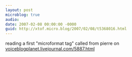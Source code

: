 ```yaml
---
layout: post
microblog: true
audio: 
date: 2007-02-08 00:00:00 -0000
guid: http://xtof.micro.blog/2007/02/08/t5368016.html
---
```

reading a first "microformat tag" called from pierre on [voiceblogplanet.livejournal.com/5887.html](http://voiceblogplanet.livejournal.com/5887.html)
